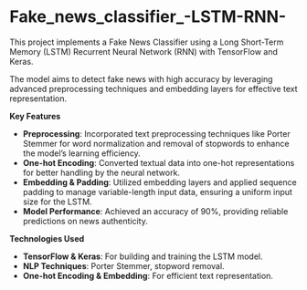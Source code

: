 # Fake_news_classifier_-LSTM-RNN-
This project implements a Fake News Classifier using a Long Short-Term Memory (LSTM) Recurrent Neural Network (RNN) with TensorFlow and Keras.

The model aims to detect fake news with high accuracy by leveraging advanced preprocessing techniques and embedding layers for effective text representation.

**Key Features**
- **Preprocessing**: Incorporated text preprocessing techniques like Porter Stemmer for word normalization and removal of stopwords to enhance the model’s learning efficiency.
- **One-hot Encoding**: Converted textual data into one-hot representations for better handling by the neural network.
- **Embedding & Padding**: Utilized embedding layers and applied sequence padding to manage variable-length input data, ensuring a uniform input size for the LSTM.
- **Model Performance**: Achieved an accuracy of 90%, providing reliable predictions on news authenticity.


**Technologies Used**
- **TensorFlow & Keras**: For building and training the LSTM model.
- **NLP Techniques**: Porter Stemmer, stopword removal.
- **One-hot Encoding & Embedding**: For efficient text representation.
